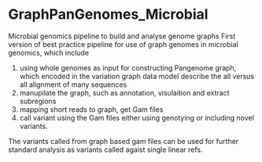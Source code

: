 # GraphPanGenomes_Microbial
Microbial genomics pipeline to build and analyse genome graphs
First version of best practice pipeline for use of graph genomes in microbial genomics, which include 
1) using whole genomes as input for constructing Pangenome graph, which encoded in the variation graph data model describe the all versus all alignment of many sequences 
2) manupilate the graph, such as annotation, visulaition and extract subregions
3) mapping short reads to graph, get Gam files
4) call variant using the Gam files either using genotying or including novel variants. 

The variants called from graph based gam files can be used for further standard analysis as variants called agaist single linear refs.

